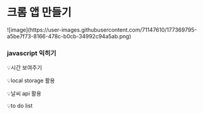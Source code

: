 <h1>크롬 앱 만들기</h1>
![image](https://user-images.githubusercontent.com/71147610/177369795-a5be7f73-8166-478c-b0cb-34992c94a5ab.png)

<h3>javascript 익히기</h3>
<p>💡시간 보여주기</p>
<p>💡local storage 활용</p>
<p>💡날씨 api 활용</p>
<p>💡to do list</p>

